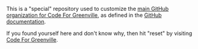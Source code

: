 This is a "special" repository used to customize the [main GitHub organization for Code For Greenville](https://github.com/orgs/codeforgreenville/), as defined in the [GitHub documentation](https://docs.github.com/en/organizations/collaborating-with-groups-in-organizations/customizing-your-organizations-profile).

If you found yourself here and don't know why, then hit "reset" by visiting [Code For Greenville](https://codeforgreenville.org).
